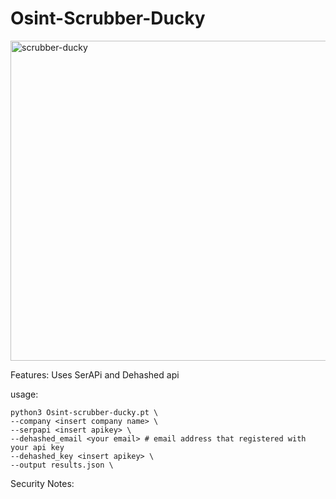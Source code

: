 # Osint-Scrubber-Ducky

<img width="1024" height="512" alt="scrubber-ducky" src="https://github.com/user-attachments/assets/91913b81-2b72-4b34-8095-7f178680eea9" />

Features:
Uses SerAPi and Dehashed api 

usage:

```
python3 Osint-scrubber-ducky.pt \
--company <insert company name> \
--serpapi <insert apikey> \
--dehashed_email <your email> # email address that registered with your api key
--dehashed_key <insert apikey> \
--output results.json \ 
```

Security Notes:
